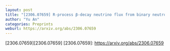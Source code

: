 ```yaml
---
layout: post
title: "[2306.07659] R-process β-decay neutrino flux from binary neutron star mergers and collapsars "
author: "Yu An"
categories: Preprints
weburl: https://arxiv.org/abs/2306.07659
---
```


[2306.07659][2306.07659]
[2306.07659]: https://arxiv.org/abs/2306.07659
